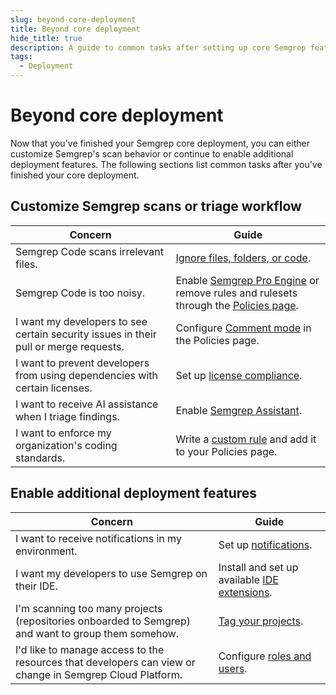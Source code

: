 ```yaml
---
slug: beyond-core-deployment
title: Beyond core deployment
hide_title: true
description: A guide to common tasks after setting up core Semgrep features.
tags:
  - Deployment
---
```


# Beyond core deployment

Now that you've finished your Semgrep core deployment, you can either customize Semgrep's scan behavior or continue to enable additional deployment features. The following sections list common tasks after you've finished your core deployment.

## Customize Semgrep scans or triage workflow

| Concern | Guide |
| -------  | ------ |
| Semgrep Code scans irrelevant files.         | [Ignore files, folders, or code](/ignoring-files-folders-code).  |
| Semgrep Code is too noisy.         | Enable [Semgrep Pro Engine](/semgrep-code/semgrep-pro-engine-intro) or remove rules and rulesets through the [Policies page](/semgrep-code/policies).  |
| I want my developers to see certain security issues in their pull or merge requests.         | Configure [Comment mode](/semgrep-code/policies#blocking-a-pr-or-mr-through-rule-modes) in the Policies page.  |
| I want to prevent developers from using dependencies with certain licenses. | Set up [license compliance](/docs/semgrep-supply-chain/license-compliance).|
| I want to receive AI assistance when I triage findings. | Enable [Semgrep Assistant](/semgrep-assistant/overview). |
| I want to enforce my organization's coding standards. | Write a [custom rule](/writing-rules/overview) and add it to your Policies page. |

## Enable additional deployment features

| Concern | Guide |
| -------  | ------ |
| I want to receive notifications in my environment.    | Set up [notifications](/semgrep-cloud-platform/notifications).   |
| I want my developers to use Semgrep on their IDE.    | Install and set up available [IDE extensions](/extensions/overview).  |
| I'm scanning too many projects (repositories onboarded to Semgrep) and want to group them somehow.         | [Tag your projects](/docs/semgrep-cloud-platform/tags).   |
| I'd like to manage access to the resources that developers can view or change in Semgrep Cloud Platform.         | Configure [roles and users](/docs/deployment/user-management).  |
